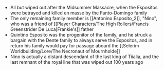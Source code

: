 - All but wiped out after the Midsummer Massacre, when the Espositos were betrayed and killed en masse by the Fanto-Domingo family
- The only remaining family member is [[Antonino Esposito_2]], "Nino", who was a friend of [[Player Characters/The High Rollers/Francis Greenstrider De Luca\|Frankie's]] father
- Quintino Esposito was the progenitor of the family, and he struck a bargain with the Dente family to always serve the Espositos, and in return his family would pay for passage aboard the [[Selerim Worldbuilding/Lore/The Necronaut of Mournholde]]
- Nino is actually a distant descendant of the last king of Tiialia, and the last remnant of the royal line that was wiped out 100 years ago